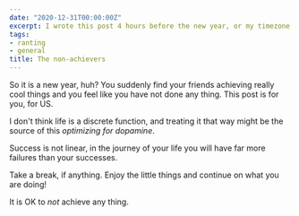 ```yaml
---
date: "2020-12-31T00:00:00Z"
excerpt: I wrote this post 4 hours before the new year, or my timezone's new year
tags:
- ranting
- general
title: The non-achievers
---
```


So it is a new year, huh? You suddenly find your friends achieving really cool things and you feel like you have not done any thing. This post is for you, for US.

I don't think life is a discrete function, and treating it that way might be the source of this *optimizing for dopamine*.


Success is not linear, in the journey of your life you will have far more failures than your successes. 

Take a break, if anything. Enjoy the little things and continue on what you are doing!

It is OK to *not* achieve any thing.